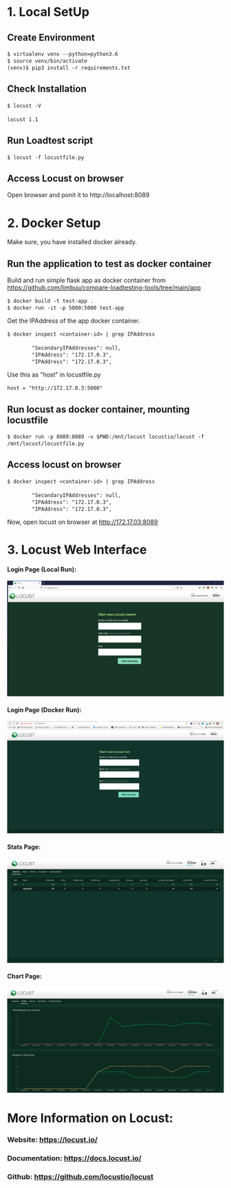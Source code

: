 # 1. Local SetUp
## Create Environment 
```
$ virtualenv venv --python=python3.6
$ source venv/bin/activate
(venv)$ pip3 install -r requirements.txt

```
## Check Installation
```
$ locust -V

locust 1.1
```
## Run Loadtest script
```
$ locust -f locustfile.py
```
## Access Locust on browser
Open browser and ponit it to http://localhost:8089

# 2. Docker Setup
Make sure, you have installed docker already. 
## Run the application to test as docker container
Build and run simple flask app as docker container from https://github.com/limbuu/compare-loadtesting-tools/tree/main/app
```
$ docker build -t test-app .
$ docker run -it -p 5000:5000 test-app
```
Get the IPAddress of the app docker container.
```
$ docker inspect <container-id> | grep IPAddress

        "SecondaryIPAddresses": null,
        "IPAddress": "172.17.0.3",
        "IPAddress": "172.17.0.3",

```
Use this as "host" in locustfile.py
```
host = "http://172.17.0.3:5000"
```

## Run locust as docker container, mounting locustfile
```
$ docker run -p 8089:8089 -v $PWD:/mnt/locust locustio/locust -f /mnt/locust/locustfile.py
```

## Access locust on browser
```
$ docker inspect <container-id> | grep IPAddress

        "SecondaryIPAddresses": null,
        "IPAddress": "172.17.0.3",
        "IPAddress": "172.17.0.3",
 ```
 Now, open locust on browser at http://172.17.03:8089 
 
# 3. Locust Web Interface
#### Login Page (Local Run):

![alt text](https://github.com/limbuu/compare-loadtesting-tools/blob/main/locust/images/locust-local-WI.png)

#### Login Page (Docker Run):
![alt text](https://github.com/limbuu/compare-loadtesting-tools/blob/main/locust/images/locust-docker-WI.png)

#### Stats Page: 
![alt text](https://github.com/limbuu/compare-loadtesting-tools/blob/main/locust/images/locust-stats.png)

#### Chart Page: 
![alt text](https://github.com/limbuu/compare-loadtesting-tools/blob/main/locust/images/locust-chart.png)


# More Information on Locust:
### Website: https://locust.io/
### Documentation: https://docs.locust.io/
### Github: https://github.com/locustio/locust




